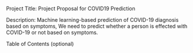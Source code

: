 Project Title: Project Proposal for COVID19 Prediction

Description: Machine learning-based prediction of COVID-19 diagnosis based on symptoms, We need to predict whether a person is effected with COVID-19 or not based on symptoms.

Table of Contents (optional)
